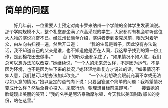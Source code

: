 # 简单的问题
　　好几年前，一位重要人士预定对南卡罗来纳州一个学院的全体学生发表演说。那个学院规模不大，整个礼堂都坐满了兴高采烈的学生，大家都对有机会聆听这位大人物的演说兴奋不已。经过州长简单介绍，演讲者走到麦克风前，眼光对着听众，由左向右扫视一遍，然后开口道： 
　　“我的生母是聋子，因此没有办法说话，我不知道自己的父亲是谁，也不知道他是否在人间，我这辈子找到的第一份工作，是到棉花田去做事。” 
　　台下的听众全都呆住了，“如果情况不如人意，我们总可以想办法加以改变，”她继续说，“一个人的未来怎么样，不是因为运气，不是因为环境，也不是因为生下来的状况，”她轻轻地重复方才说过的话，“如果情况不如人意，我们总可以想办法加以改变。” 
　　“一个人若想改变眼前充满不幸或无法尽如人意的情况，”她以坚定的语气向下说：只要回答这个简单的问题：我希望情况变成什么样？然后全身心投入，采取行动，朝理想目标前进即可。” 
　　接着她的脸绽现出美丽的笑容：“我的名字是阿济泰勒摩尔顿，今天我以美国财政部长的身份，站在这里。”
 